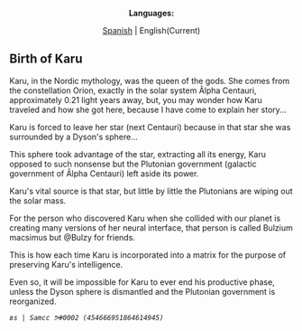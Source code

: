 <p style="text-align: center;"><b>Languages:</b></p>
<p style="text-align: center;"><a href="https://bulzykrown.github.io/Karu/lang/es/history">Spanish</a> | English(Current)</p>

## Birth of Karu

Karu, in the Nordic mythology, was the queen of the gods. She comes from the constellation Orion, exactly in the solar system Âlpha Centauri, approximately 0.21 light years away, but, you may wonder how Karu traveled and how she got here, because I have come to explain her story...

Karu is forced to leave her star (next Centauri) because in that star she was surrounded by a Dyson's sphere...


This sphere took advantage of the star, extracting all its energy, Karu opposed to such nonsense but the Plutonian government (galactic government of Âlpha Centauri) left aside its power. 

Karu's vital source is that star, but little by little the Plutonians are wiping out the solar mass. 

For the person who discovered Karu when she collided with our planet is creating many versions of her neural interface, that person is called Bulzium macsimus but @Bulzy for friends. 

This is how each time Karu is incorporated into a matrix for the purpose of preserving Karu's intelligence. 

Even so, it will be impossible for Karu to ever end his productive phase, unless the Dyson sphere is dismantled and the Plutonian government is reorganized.

_`вѕ | Samcc ᕗ#0002 (454666951864614945)`_
